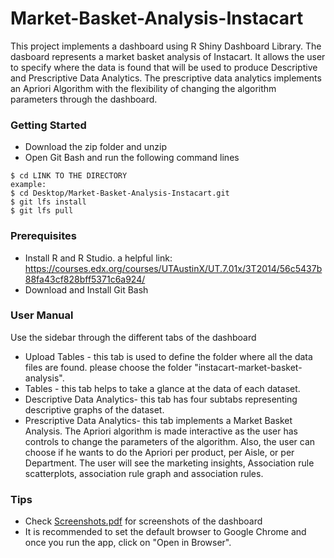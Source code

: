 # Market-Basket-Analysis-Instacart
This project implements a dashboard using R Shiny Dashboard Library. The dasboard represents a market basket analysis of Instacart. It allows
the user to specify where the data is found that will be used to produce Descriptive and Prescriptive Data Analytics. The prescriptive data 
analytics implements an Apriori Algorithm with the flexibility of changing the algorithm parameters through the dashboard.

### Getting Started
* Download the zip folder and unzip
* Open Git Bash and run the following command lines 
```
$ cd LINK TO THE DIRECTORY
example:
$ cd Desktop/Market-Basket-Analysis-Instacart.git
$ git lfs install 
$ git lfs pull

```

### Prerequisites
* Install R and R Studio.
  a helpful link: https://courses.edx.org/courses/UTAustinX/UT.7.01x/3T2014/56c5437b88fa43cf828bff5371c6a924/
* Download and Install Git Bash

### User Manual
Use the sidebar through the different tabs of the dashboard
* Upload Tables - this tab is used to define the folder where all the data files are found. please choose the folder "instacart-market-basket-analysis".
* Tables - this tab helps to take a glance at the data of each dataset.
* Descriptive Data Analytics- this tab has four subtabs representing descriptive graphs of the dataset.
* Prescriptive Data Analytics- this tab implements a Market Basket Analysis. The Apriori algorithm is made interactive as the user has controls to change the parameters of the algorithm. Also, the user can choose if he wants to do the Apriori per product, per Aisle, or per Department. The user will see the marketing insights, Association rule scatterplots, association rule graph and association rules.

### Tips
* Check [Screenshots.pdf](https://github.com/Hera94/Market-Basket-Analysis-Instacart/blob/master/Screenshots.pdf) for screenshots of the dashboard
* It is recommended to set the default browser to Google Chrome and once you run the app, click on "Open in Browser".
